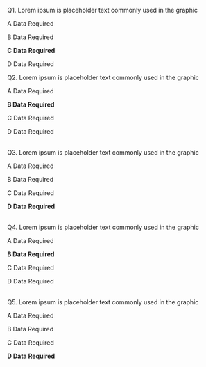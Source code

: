 Q1. Lorem ipsum is placeholder text commonly used in the graphic<br>

A  Data Required<br>

B  Data Required<br>

**C Data Required**<br>

D Data Required<br>



Q2. Lorem ipsum is placeholder text commonly used in the graphic<br>

A  Data Required<br>

**B Data Required**<br>

C Data Required<br>

D  Data Required<br><br>


Q3. Lorem ipsum is placeholder text commonly used in the graphic<br>

A   Data Required<br>

B Data Required<br>

C Data Required<br>

**D  Data Required**<br><br>


Q4. Lorem ipsum is placeholder text commonly used in the graphic<br>

A  Data Required<br>

**B Data Required**<br>

C Data Required<br>

D  Data Required<br><br>

Q5. Lorem ipsum is placeholder text commonly used in the graphic<br>

A  Data Required<br>

B Data Required<br>

C Data Required<br>

**D  Data Required**<br><br>

